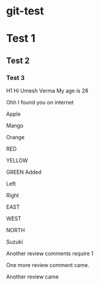 # git-test

# Test 1

## Test 2

### Test 3

H1 Hi Umesh Verma
My age is 28

Ohh I found you on internet

Apple

Mango

Orange

RED

YELLOW

GREEN Added

Left

Right

EAST

WEST

NORTH

Suzuki

Another review comments require 1

One more review comment came.

Another review came
